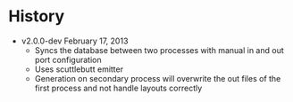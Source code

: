 # History

- v2.0.0-dev February 17, 2013
	- Syncs the database between two processes with manual in and out port configuration
	- Uses scuttlebutt emitter
	- Generation on secondary process will overwrite the out files of the first process and not handle layouts correctly
